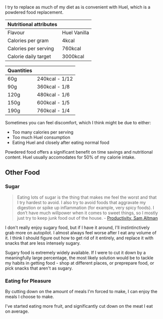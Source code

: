 I try to replace as much of my diet as is convenient with Huel, which is a powdered food replacement.

| Nutritional attributes |              |
| ---------------------- | ------------ |
| Flavour                | Huel Vanilla |
| Calories per gram      | 4kcal        |
| Calories per serving   | 760kcal      |
| Calorie daily target   | 3000kcal     |

| Quantities |                |
| ---------- | -------------- |
| 60g        | 240kcal - 1/12 |
| 90g        | 360kcal - 1/8  |
| 120g       | 480kcal - 1/6  |
| 150g       | 600kcal - 1/5  |
| 190g       | 760kcal - 1/4  |

Sometimes you can feel discomfort, which I think might be due to either:

- Too many calories per serving
- Too much Huel consumption
- Eating Huel and closely after eating normal food

Powdered food offers a significant benefit on time savings and nutritional content. Huel usually accomodates for 50% of my calorie intake.

## Other Food

### Sugar

> Eating lots of sugar is the thing that makes me feel the worst and that I try hardest to avoid.  I also try to avoid foods that aggravate my digestion or spike up inflammation (for example, very spicy foods).  I don’t have much willpower when it comes to sweet things, so I mostly just try to keep junk food out of the house. - [Productivity, Sam Altman](http://blog.samaltman.com/productivity)

I don't really enjoy sugary food, but if I have it around, I'll instintinctively grab more on autopilot. I almost always feel worse after I eat any volume of it. I think I should figure out how to get rid of it entirely, and replace it with snacks that are less intensely sugary.

Sugary food is extremely widely available. If I were to cut it down by a meaningfully large percentage, the most likely solution would be to tackle my habits in getting food - shop at different places, or preprepare food, or pick snacks that aren't as sugary.

### Eating for Pleasure

By cutting down on the amount of meals I'm forced to make, I can enjoy the meals I choose to make.

I've started eating more fruit, and significantly cut down on the meat I eat on average.